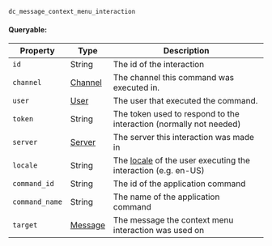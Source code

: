 `dc_message_context_menu_interaction`

#### Queryable:

| Property       | Type                          | Description                                                                                                            |
|----------------|-------------------------------|------------------------------------------------------------------------------------------------------------------------|
| `id`           | String                        | The id of the interaction                                                                                              |
| `channel`      | [Channel](/values/channel.md) | The channel this command was executed in.                                                                              |
| `user`         | [User](/values/user.md)       | The user that executed the command.                                                                                    |
| `token`        | String                        | The token used to respond to the interaction (normally not needed)                                                     |
| `server`       | [Server](/values/server.md)   | The server this interaction was made in                                                                                |
| `locale`       | String                        | The [locale](https://discord.com/developers/docs/reference#locales) of the user executing the interaction (e.g. en-US) |
| `command_id`   | String                        | The id of the application command                                                                                      |
| `command_name` | String                        | The name of the application command                                                                                    |
| `target`       | [Message](/values/message.md) | The message the context menu interaction was used on                                                                   |